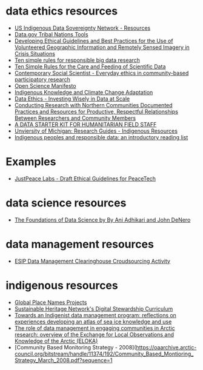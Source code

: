 # data ethics resources
* [US Indigenous Data Sovereignty Network - Resources](http://usindigenousdata.a2d.arizona.edu/papers-articles-and-chapters)
* [Data.gov Tribal Nations Tools](https://www.data.gov/climate/tribal-nations/tools-natives-arctic)
* [Developing Ethical Guidelines and Best Practices for the Use of Volunteered Geographic Information and Remotely Sensed Imagery in Crisis Situations](https://www.aaas.org/page/developing-ethical-guidelines-and-best-practices-use-volunteered-geographic-information-and)
* [Ten simple rules for responsible big data research](http://journals.plos.org/ploscompbiol/article?id=10.1371/journal.pcbi.1005399])
* [Ten Simple Rules for the Care and Feeding of Scientific Data](http://journals.plos.org/ploscompbiol/article?id=10.1371/journal.pcbi.1003542)
* [Contemporary Social Scientist - Everyday ethics in community-based participatory research](http://www.tandfonline.com/doi/pdf/10.1080/21582041.2013.769618])
* [Open Science Manifesto](https://ocsdnet.org/manifesto/open-science-manifesto/)
* [Indigenous Knowledge and Climate Change Adaptation](https://ocsdnet.org/projects/natural-justice-empowering-indigenous-peoples-and-knowledge-systems-related-to-climate/)
* [Data Ethics - Investing Wisely in Data at Scale](https://www.teamupturn.org/reports/2016/data-ethics)
* [Conducting Research with Northern Communities Documented Practices and Resources for Productive, Respectful Relationships Between Researchers and Community Members](https://www.arcus.org/resources/northern-communities)
* [A DATA STARTER KIT FOR HUMANITARIAN FIELD STAFF](http://elan.cashlearning.org/)
* [Unviersity of Michigan: Research Guides - Indigenous Resources](http://guides.lib.umich.edu/c.php?g=283427&p=1884014)
* [Indigenous peoples and responsible data: an introductory reading list](https://responsibledata.io/indigenous-peoples-responsible-data-readings/)

# Examples
* [JustPeace Labs - Draft Ethical Guidelines for PeaceTech]()

# data science resources
* [The Foundations of Data Science by By Ani Adhikari and John DeNero](https://www.inferentialthinking.com/chapters/01/what-is-data-science.html)

# data management resources
* [ESIP Data Management Clearinghouse Croudsourcing Activity](https://docs.google.com/spreadsheets/d/1liEyd7sjXdSJZq3-ZtNJnZ7gLEfJ8nvwFcTlBYyWU8U/edit#gid=1656867777)

# indigenous resources
* [Global Place Names Projects](http://bbonline.bbnc.net/educational-resources/)
* [Sustainable Heritage Network's Digital Stewardship Curriculum](http://sustainableheritagenetwork.org/digital-stewardship-curriculum-page)
* [Towards an Indigenist data management program: reflections on experiences developing an atlas of sea ice knowledge and use](http://onlinelibrary.wiley.com/doi/10.1111/j.1541-0064.2010.00348.x/full)
* [The role of data management in engaging communities in Arctic research: overview of the Exchange for Local Observations and Knowledge of the Arctic (ELOKA)](https://www.tandfonline.com/doi/abs/10.1080/1088937X.2012.708364)
* [Community Based Monitoring Strategy - 2008](https://oaarchive.arctic-council.org/bitstream/handle/11374/192/Community_Based_Montioring_Strategy_March_2008.pdf?sequence=1
